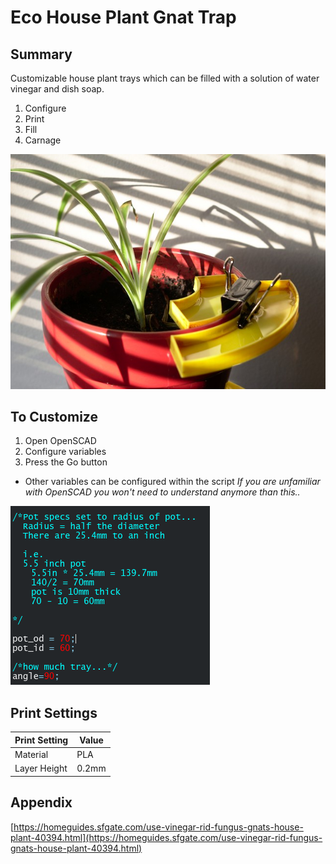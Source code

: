 Eco House Plant Gnat Trap
===

Summary
---
Customizable house plant trays which can be filled with a solution of water vinegar and dish soap.

1. Configure
2. Print
3. Fill
4. Carnage

![demo](./images/DSC_0098.jpg)

To Customize 
---

1. Open OpenSCAD
2. Configure variables
3. Press the Go button
* Other variables can be configured within the script
*If you are unfamiliar with OpenSCAD you won't need to understand anymore than this..*

![modify](./images/CodeSnip.png)

Print Settings
----

| Print Setting | Value | 
| --- | --- | 
| Material | PLA | 
| Layer Height | 0.2mm | 


Appendix
---
[https://homeguides.sfgate.com/use-vinegar-rid-fungus-gnats-house-plant-40394.html](https://homeguides.sfgate.com/use-vinegar-rid-fungus-gnats-house-plant-40394.html)

